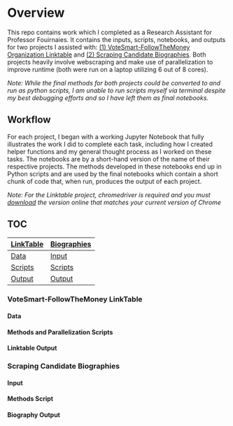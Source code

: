 # Overview

This repo contains work which I completed as a Research Assistant for Professor Fouirnaies. It contains the inputs, scripts, notebooks, and outputs for two projects I assisted with: [(1) VoteSmart-FollowTheMoney Organization Linktable](###votesmart-followthemoney-linktable) and [(2) Scraping Candidate Biographies](###scraping-candidate-biographies). Both projects heavily involve webscraping and make use of parallelization to improve runtime (both were run on a laptop utilizing 6 out of 8 cores). 

*Note: While the final methods for both projects could be converted to and run as python scripts, I am unable to run scripts myself via terminal despite my best debugging efforts and so I have left them as final notebooks.*


## Workflow

For each project, I began with a working Jupyter Notebook that fully illustrates the work I did to complete each task, including how I created helper functions and my general thought process as I worked on these tasks. The notebooks are by a short-hand version of the name of their respective projects. The methods developed in these notebooks end up in Python scripts and are used by the final notebooks which contain a short chunk of code that, when run, produces the output of each project. 

*Note: For the Linktable project, chromedriver is required and you must [download](https://chromedriver.chromium.org/downloads) the version online that matches your current version of Chrome*

## TOC  
[LinkTable](###votesmart-followthemoney-linktable) | [Biographies](###scraping-candidate-biographies)
--- | --- 
[Data](####data) | [Input](####input)
[Scripts](####methods-and-parallelization-scripts) | [Scripts](####methods-script)
[Output](####linktable-output) | [Output](####biography-output)



### VoteSmart-FollowTheMoney LinkTable

#### Data


#### Methods and Parallelization Scripts


#### Linktable Output




### Scraping Candidate Biographies

#### Input


#### Methods Script


#### Biography Output
